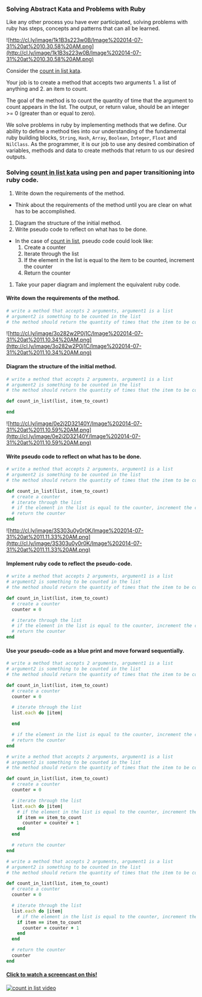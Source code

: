 ### Solving Abstract Kata and Problems with Ruby

Like any other process you have ever participated, solving problems with ruby has steps, concepts and patterns that can all be learned.

![http://cl.ly/image/1k1B3s223w0B/Image%202014-07-31%20at%2010.30.58%20AM.png](http://cl.ly/image/1k1B3s223w0B/Image%202014-07-31%20at%2010.30.58%20AM.png)

Consider the [count in list kata][count in list kata].

Your job is to create a method that accepts two arguments 1. a list of anything and 2. an item to count.  

The goal of the method is to count the quantity of time that the argument to count appears in the list.  The output, or return value, should be an integer >= 0 (greater than or equal to zero).

We solve problems in ruby by implementing methods that we define.  Our ability to define a method ties into our understanding of the fundamental ruby building blocks, `String`, `Hash`, `Array`, `Boolean`, `Integer`, `Float` and `NilClass`.  As the programmer, it is our job to use any desired combination of variables, methods and data to create methods that return to us our desired outputs.

### Solving [count in list kata][count in list kata] using pen and paper transitioning into ruby code.

1. Write down the requirements of the method.
  - Think about the requirements of the method until you are clear on what has to be accomplished.
1. Diagram the structure of the initial method.
1. Write pseudo code to reflect on what has to be done.
  - In the case of [count in list][count in list kata], pseudo code could look like:
    1. Create a counter
    1. Iterate through the list
    1. If the element in the list is equal to the item to be counted, increment the counter
    1. Return the counter
1. Take your paper diagram and implement the equivalent ruby code.

#### Write down the requirements of the method.

```ruby
# write a method that accepts 2 arguments, argument1 is a list
# argument2 is something to be counted in the list
# the method should return the quantity of times that the item to be counted appears in the list.

```

![http://cl.ly/image/3o282w2P0j1C/Image%202014-07-31%20at%2011.10.34%20AM.png](http://cl.ly/image/3o282w2P0j1C/Image%202014-07-31%20at%2011.10.34%20AM.png)

#### Diagram the structure of the initial method.

```ruby
# write a method that accepts 2 arguments, argument1 is a list
# argument2 is something to be counted in the list
# the method should return the quantity of times that the item to be counted appears in the list.

def count_in_list(list, item_to_count)

end
```

![http://cl.ly/image/0e2j2D32140Y/Image%202014-07-31%20at%2011.10.59%20AM.png](http://cl.ly/image/0e2j2D32140Y/Image%202014-07-31%20at%2011.10.59%20AM.png)

#### Write pseudo code to reflect on what has to be done.

```ruby
# write a method that accepts 2 arguments, argument1 is a list
# argument2 is something to be counted in the list
# the method should return the quantity of times that the item to be counted appears in the list.

def count_in_list(list, item_to_count)
  # create a counter
  # iterate through the list
  # if the element in the list is equal to the counter, increment the counter
  # return the counter
end
```
![http://cl.ly/image/3S303u0y0r0K/Image%202014-07-31%20at%2011.11.33%20AM.png](http://cl.ly/image/3S303u0y0r0K/Image%202014-07-31%20at%2011.11.33%20AM.png)

#### Implement ruby code to reflect the pseudo-code.

```ruby
# write a method that accepts 2 arguments, argument1 is a list
# argument2 is something to be counted in the list
# the method should return the quantity of times that the item to be counted appears in the list.

def count_in_list(list, item_to_count)
  # create a counter
  counter = 0

  # iterate through the list
  # if the element in the list is equal to the counter, increment the counter
  # return the counter
end
```
#### Use your pseudo-code as a blue print and move forward sequentially.
```ruby
# write a method that accepts 2 arguments, argument1 is a list
# argument2 is something to be counted in the list
# the method should return the quantity of times that the item to be counted appears in the list.

def count_in_list(list, item_to_count)
  # create a counter
  counter = 0

  # iterate through the list
  list.each do |item|

  end

  # if the element in the list is equal to the counter, increment the counter
  # return the counter
end
```

```ruby
# write a method that accepts 2 arguments, argument1 is a list
# argument2 is something to be counted in the list
# the method should return the quantity of times that the item to be counted appears in the list.

def count_in_list(list, item_to_count)
  # create a counter
  counter = 0

  # iterate through the list
  list.each do |item|
    # if the element in the list is equal to the counter, increment the counter
    if item == item_to_count
      counter = counter + 1
    end
  end

  # return the counter
end
```

```ruby
# write a method that accepts 2 arguments, argument1 is a list
# argument2 is something to be counted in the list
# the method should return the quantity of times that the item to be counted appears in the list.

def count_in_list(list, item_to_count)
  # create a counter
  counter = 0

  # iterate through the list
  list.each do |item|
    # if the element in the list is equal to the counter, increment the counter
    if item == item_to_count
      counter = counter + 1
    end
  end

  # return the counter
  counter
end
```
#### [Click to watch a screencast on this!][count-in-list-vid]

[![count in list video](https://i.ytimg.com/vi/0j5lfyRyAjg/0.jpg)](http://youtu.be/0j5lfyRyAjg?vq=hd1080)

[count in list kata]:https://github.com/codeunion/web-fundamentals-weekly-katas/blob/master/week-01/count_in_list.rb
[count-in-list-vid]:http://youtu.be/zh8vRlub14Q

